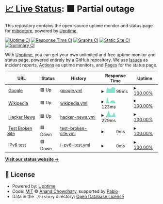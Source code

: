 # [📈 Live Status](https://mibootore.github.io/myuptime): <!--live status--> **🟧 Partial outage**

This repository contains the open-source uptime monitor and status page for [mibootore](https://mibootore.github.io/myuptime), powered by [Upptime](https://github.com/upptime/upptime).

[![Uptime CI](https://github.com/mibootore/myuptime/workflows/Uptime%20CI/badge.svg)](https://github.com/mibootore/myuptime/actions?query=workflow%3A%22Uptime+CI%22)
[![Response Time CI](https://github.com/mibootore/myuptime/workflows/Response%20Time%20CI/badge.svg)](https://github.com/mibootore/myuptime/actions?query=workflow%3A%22Response+Time+CI%22)
[![Graphs CI](https://github.com/mibootore/myuptime/workflows/Graphs%20CI/badge.svg)](https://github.com/mibootore/myuptime/actions?query=workflow%3A%22Graphs+CI%22)
[![Static Site CI](https://github.com/mibootore/myuptime/workflows/Static%20Site%20CI/badge.svg)](https://github.com/mibootore/myuptime/actions?query=workflow%3A%22Static+Site+CI%22)
[![Summary CI](https://github.com/mibootore/myuptime/workflows/Summary%20CI/badge.svg)](https://github.com/mibootore/myuptime/actions?query=workflow%3A%22Summary+CI%22)

With [Upptime](https://upptime.js.org), you can get your own unlimited and free uptime monitor and status page, powered entirely by a GitHub repository. We use [Issues](https://github.com/mibootore/myuptime/issues) as incident reports, [Actions](https://github.com/mibootore/myuptime/actions) as uptime monitors, and [Pages](https://mibootore.github.io/myuptime) for the status page.

<!--start: status pages-->
<!-- This summary is generated by Upptime (https://github.com/upptime/upptime) -->
<!-- Do not edit this manually, your changes will be overwritten -->
<!-- prettier-ignore -->
| URL | Status | History | Response Time | Uptime |
| --- | ------ | ------- | ------------- | ------ |
| <img alt="" src="https://icons.duckduckgo.com/ip3/www.google.com.ico" height="13"> [Google](https://www.google.com) | 🟩 Up | [google.yml](https://github.com/mibootore/myuptime/commits/HEAD/history/google.yml) | <details><summary><img alt="Response time graph" src="./graphs/google/response-time-week.png" height="20"> 99ms</summary><br><a href="https://mibootore.github.io/myuptime/history/google"><img alt="Response time 118" src="https://img.shields.io/endpoint?url=https%3A%2F%2Fraw.githubusercontent.com%2Fmibootore%2Fmyuptime%2FHEAD%2Fapi%2Fgoogle%2Fresponse-time.json"></a><br><a href="https://mibootore.github.io/myuptime/history/google"><img alt="24-hour response time 125" src="https://img.shields.io/endpoint?url=https%3A%2F%2Fraw.githubusercontent.com%2Fmibootore%2Fmyuptime%2FHEAD%2Fapi%2Fgoogle%2Fresponse-time-day.json"></a><br><a href="https://mibootore.github.io/myuptime/history/google"><img alt="7-day response time 99" src="https://img.shields.io/endpoint?url=https%3A%2F%2Fraw.githubusercontent.com%2Fmibootore%2Fmyuptime%2FHEAD%2Fapi%2Fgoogle%2Fresponse-time-week.json"></a><br><a href="https://mibootore.github.io/myuptime/history/google"><img alt="30-day response time 95" src="https://img.shields.io/endpoint?url=https%3A%2F%2Fraw.githubusercontent.com%2Fmibootore%2Fmyuptime%2FHEAD%2Fapi%2Fgoogle%2Fresponse-time-month.json"></a><br><a href="https://mibootore.github.io/myuptime/history/google"><img alt="1-year response time 118" src="https://img.shields.io/endpoint?url=https%3A%2F%2Fraw.githubusercontent.com%2Fmibootore%2Fmyuptime%2FHEAD%2Fapi%2Fgoogle%2Fresponse-time-year.json"></a></details> | <details><summary><a href="https://mibootore.github.io/myuptime/history/google">100.00%</a></summary><a href="https://mibootore.github.io/myuptime/history/google"><img alt="All-time uptime 100.00%" src="https://img.shields.io/endpoint?url=https%3A%2F%2Fraw.githubusercontent.com%2Fmibootore%2Fmyuptime%2FHEAD%2Fapi%2Fgoogle%2Fuptime.json"></a><br><a href="https://mibootore.github.io/myuptime/history/google"><img alt="24-hour uptime 100.00%" src="https://img.shields.io/endpoint?url=https%3A%2F%2Fraw.githubusercontent.com%2Fmibootore%2Fmyuptime%2FHEAD%2Fapi%2Fgoogle%2Fuptime-day.json"></a><br><a href="https://mibootore.github.io/myuptime/history/google"><img alt="7-day uptime 100.00%" src="https://img.shields.io/endpoint?url=https%3A%2F%2Fraw.githubusercontent.com%2Fmibootore%2Fmyuptime%2FHEAD%2Fapi%2Fgoogle%2Fuptime-week.json"></a><br><a href="https://mibootore.github.io/myuptime/history/google"><img alt="30-day uptime 100.00%" src="https://img.shields.io/endpoint?url=https%3A%2F%2Fraw.githubusercontent.com%2Fmibootore%2Fmyuptime%2FHEAD%2Fapi%2Fgoogle%2Fuptime-month.json"></a><br><a href="https://mibootore.github.io/myuptime/history/google"><img alt="1-year uptime 100.00%" src="https://img.shields.io/endpoint?url=https%3A%2F%2Fraw.githubusercontent.com%2Fmibootore%2Fmyuptime%2FHEAD%2Fapi%2Fgoogle%2Fuptime-year.json"></a></details>
| <img alt="" src="https://icons.duckduckgo.com/ip3/en.wikipedia.org.ico" height="13"> [Wikipedia](https://en.wikipedia.org) | 🟩 Up | [wikipedia.yml](https://github.com/mibootore/myuptime/commits/HEAD/history/wikipedia.yml) | <details><summary><img alt="Response time graph" src="./graphs/wikipedia/response-time-week.png" height="20"> 123ms</summary><br><a href="https://mibootore.github.io/myuptime/history/wikipedia"><img alt="Response time 155" src="https://img.shields.io/endpoint?url=https%3A%2F%2Fraw.githubusercontent.com%2Fmibootore%2Fmyuptime%2FHEAD%2Fapi%2Fwikipedia%2Fresponse-time.json"></a><br><a href="https://mibootore.github.io/myuptime/history/wikipedia"><img alt="24-hour response time 181" src="https://img.shields.io/endpoint?url=https%3A%2F%2Fraw.githubusercontent.com%2Fmibootore%2Fmyuptime%2FHEAD%2Fapi%2Fwikipedia%2Fresponse-time-day.json"></a><br><a href="https://mibootore.github.io/myuptime/history/wikipedia"><img alt="7-day response time 123" src="https://img.shields.io/endpoint?url=https%3A%2F%2Fraw.githubusercontent.com%2Fmibootore%2Fmyuptime%2FHEAD%2Fapi%2Fwikipedia%2Fresponse-time-week.json"></a><br><a href="https://mibootore.github.io/myuptime/history/wikipedia"><img alt="30-day response time 176" src="https://img.shields.io/endpoint?url=https%3A%2F%2Fraw.githubusercontent.com%2Fmibootore%2Fmyuptime%2FHEAD%2Fapi%2Fwikipedia%2Fresponse-time-month.json"></a><br><a href="https://mibootore.github.io/myuptime/history/wikipedia"><img alt="1-year response time 155" src="https://img.shields.io/endpoint?url=https%3A%2F%2Fraw.githubusercontent.com%2Fmibootore%2Fmyuptime%2FHEAD%2Fapi%2Fwikipedia%2Fresponse-time-year.json"></a></details> | <details><summary><a href="https://mibootore.github.io/myuptime/history/wikipedia">100.00%</a></summary><a href="https://mibootore.github.io/myuptime/history/wikipedia"><img alt="All-time uptime 100.00%" src="https://img.shields.io/endpoint?url=https%3A%2F%2Fraw.githubusercontent.com%2Fmibootore%2Fmyuptime%2FHEAD%2Fapi%2Fwikipedia%2Fuptime.json"></a><br><a href="https://mibootore.github.io/myuptime/history/wikipedia"><img alt="24-hour uptime 100.00%" src="https://img.shields.io/endpoint?url=https%3A%2F%2Fraw.githubusercontent.com%2Fmibootore%2Fmyuptime%2FHEAD%2Fapi%2Fwikipedia%2Fuptime-day.json"></a><br><a href="https://mibootore.github.io/myuptime/history/wikipedia"><img alt="7-day uptime 100.00%" src="https://img.shields.io/endpoint?url=https%3A%2F%2Fraw.githubusercontent.com%2Fmibootore%2Fmyuptime%2FHEAD%2Fapi%2Fwikipedia%2Fuptime-week.json"></a><br><a href="https://mibootore.github.io/myuptime/history/wikipedia"><img alt="30-day uptime 100.00%" src="https://img.shields.io/endpoint?url=https%3A%2F%2Fraw.githubusercontent.com%2Fmibootore%2Fmyuptime%2FHEAD%2Fapi%2Fwikipedia%2Fuptime-month.json"></a><br><a href="https://mibootore.github.io/myuptime/history/wikipedia"><img alt="1-year uptime 100.00%" src="https://img.shields.io/endpoint?url=https%3A%2F%2Fraw.githubusercontent.com%2Fmibootore%2Fmyuptime%2FHEAD%2Fapi%2Fwikipedia%2Fuptime-year.json"></a></details>
| <img alt="" src="https://icons.duckduckgo.com/ip3/news.ycombinator.com.ico" height="13"> [Hacker News](https://news.ycombinator.com) | 🟩 Up | [hacker-news.yml](https://github.com/mibootore/myuptime/commits/HEAD/history/hacker-news.yml) | <details><summary><img alt="Response time graph" src="./graphs/hacker-news/response-time-week.png" height="20"> 229ms</summary><br><a href="https://mibootore.github.io/myuptime/history/hacker-news"><img alt="Response time 312" src="https://img.shields.io/endpoint?url=https%3A%2F%2Fraw.githubusercontent.com%2Fmibootore%2Fmyuptime%2FHEAD%2Fapi%2Fhacker-news%2Fresponse-time.json"></a><br><a href="https://mibootore.github.io/myuptime/history/hacker-news"><img alt="24-hour response time 332" src="https://img.shields.io/endpoint?url=https%3A%2F%2Fraw.githubusercontent.com%2Fmibootore%2Fmyuptime%2FHEAD%2Fapi%2Fhacker-news%2Fresponse-time-day.json"></a><br><a href="https://mibootore.github.io/myuptime/history/hacker-news"><img alt="7-day response time 229" src="https://img.shields.io/endpoint?url=https%3A%2F%2Fraw.githubusercontent.com%2Fmibootore%2Fmyuptime%2FHEAD%2Fapi%2Fhacker-news%2Fresponse-time-week.json"></a><br><a href="https://mibootore.github.io/myuptime/history/hacker-news"><img alt="30-day response time 277" src="https://img.shields.io/endpoint?url=https%3A%2F%2Fraw.githubusercontent.com%2Fmibootore%2Fmyuptime%2FHEAD%2Fapi%2Fhacker-news%2Fresponse-time-month.json"></a><br><a href="https://mibootore.github.io/myuptime/history/hacker-news"><img alt="1-year response time 312" src="https://img.shields.io/endpoint?url=https%3A%2F%2Fraw.githubusercontent.com%2Fmibootore%2Fmyuptime%2FHEAD%2Fapi%2Fhacker-news%2Fresponse-time-year.json"></a></details> | <details><summary><a href="https://mibootore.github.io/myuptime/history/hacker-news">100.00%</a></summary><a href="https://mibootore.github.io/myuptime/history/hacker-news"><img alt="All-time uptime 100.00%" src="https://img.shields.io/endpoint?url=https%3A%2F%2Fraw.githubusercontent.com%2Fmibootore%2Fmyuptime%2FHEAD%2Fapi%2Fhacker-news%2Fuptime.json"></a><br><a href="https://mibootore.github.io/myuptime/history/hacker-news"><img alt="24-hour uptime 100.00%" src="https://img.shields.io/endpoint?url=https%3A%2F%2Fraw.githubusercontent.com%2Fmibootore%2Fmyuptime%2FHEAD%2Fapi%2Fhacker-news%2Fuptime-day.json"></a><br><a href="https://mibootore.github.io/myuptime/history/hacker-news"><img alt="7-day uptime 100.00%" src="https://img.shields.io/endpoint?url=https%3A%2F%2Fraw.githubusercontent.com%2Fmibootore%2Fmyuptime%2FHEAD%2Fapi%2Fhacker-news%2Fuptime-week.json"></a><br><a href="https://mibootore.github.io/myuptime/history/hacker-news"><img alt="30-day uptime 99.96%" src="https://img.shields.io/endpoint?url=https%3A%2F%2Fraw.githubusercontent.com%2Fmibootore%2Fmyuptime%2FHEAD%2Fapi%2Fhacker-news%2Fuptime-month.json"></a><br><a href="https://mibootore.github.io/myuptime/history/hacker-news"><img alt="1-year uptime 99.98%" src="https://img.shields.io/endpoint?url=https%3A%2F%2Fraw.githubusercontent.com%2Fmibootore%2Fmyuptime%2FHEAD%2Fapi%2Fhacker-news%2Fuptime-year.json"></a></details>
| <img alt="" src="https://icons.duckduckgo.com/ip3/thissitedoesnotexist.koj.co.ico" height="13"> [Test Broken Site](https://thissitedoesnotexist.koj.co) | 🟥 Down | [test-broken-site.yml](https://github.com/mibootore/myuptime/commits/HEAD/history/test-broken-site.yml) | <details><summary><img alt="Response time graph" src="./graphs/test-broken-site/response-time-week.png" height="20"> 0ms</summary><br><a href="https://mibootore.github.io/myuptime/history/test-broken-site"><img alt="Response time 0" src="https://img.shields.io/endpoint?url=https%3A%2F%2Fraw.githubusercontent.com%2Fmibootore%2Fmyuptime%2FHEAD%2Fapi%2Ftest-broken-site%2Fresponse-time.json"></a><br><a href="https://mibootore.github.io/myuptime/history/test-broken-site"><img alt="24-hour response time 0" src="https://img.shields.io/endpoint?url=https%3A%2F%2Fraw.githubusercontent.com%2Fmibootore%2Fmyuptime%2FHEAD%2Fapi%2Ftest-broken-site%2Fresponse-time-day.json"></a><br><a href="https://mibootore.github.io/myuptime/history/test-broken-site"><img alt="7-day response time 0" src="https://img.shields.io/endpoint?url=https%3A%2F%2Fraw.githubusercontent.com%2Fmibootore%2Fmyuptime%2FHEAD%2Fapi%2Ftest-broken-site%2Fresponse-time-week.json"></a><br><a href="https://mibootore.github.io/myuptime/history/test-broken-site"><img alt="30-day response time 0" src="https://img.shields.io/endpoint?url=https%3A%2F%2Fraw.githubusercontent.com%2Fmibootore%2Fmyuptime%2FHEAD%2Fapi%2Ftest-broken-site%2Fresponse-time-month.json"></a><br><a href="https://mibootore.github.io/myuptime/history/test-broken-site"><img alt="1-year response time 0" src="https://img.shields.io/endpoint?url=https%3A%2F%2Fraw.githubusercontent.com%2Fmibootore%2Fmyuptime%2FHEAD%2Fapi%2Ftest-broken-site%2Fresponse-time-year.json"></a></details> | <details><summary><a href="https://mibootore.github.io/myuptime/history/test-broken-site">100.00%</a></summary><a href="https://mibootore.github.io/myuptime/history/test-broken-site"><img alt="All-time uptime 100.00%" src="https://img.shields.io/endpoint?url=https%3A%2F%2Fraw.githubusercontent.com%2Fmibootore%2Fmyuptime%2FHEAD%2Fapi%2Ftest-broken-site%2Fuptime.json"></a><br><a href="https://mibootore.github.io/myuptime/history/test-broken-site"><img alt="24-hour uptime 100.00%" src="https://img.shields.io/endpoint?url=https%3A%2F%2Fraw.githubusercontent.com%2Fmibootore%2Fmyuptime%2FHEAD%2Fapi%2Ftest-broken-site%2Fuptime-day.json"></a><br><a href="https://mibootore.github.io/myuptime/history/test-broken-site"><img alt="7-day uptime 100.00%" src="https://img.shields.io/endpoint?url=https%3A%2F%2Fraw.githubusercontent.com%2Fmibootore%2Fmyuptime%2FHEAD%2Fapi%2Ftest-broken-site%2Fuptime-week.json"></a><br><a href="https://mibootore.github.io/myuptime/history/test-broken-site"><img alt="30-day uptime 100.00%" src="https://img.shields.io/endpoint?url=https%3A%2F%2Fraw.githubusercontent.com%2Fmibootore%2Fmyuptime%2FHEAD%2Fapi%2Ftest-broken-site%2Fuptime-month.json"></a><br><a href="https://mibootore.github.io/myuptime/history/test-broken-site"><img alt="1-year uptime 100.00%" src="https://img.shields.io/endpoint?url=https%3A%2F%2Fraw.githubusercontent.com%2Fmibootore%2Fmyuptime%2FHEAD%2Fapi%2Ftest-broken-site%2Fuptime-year.json"></a></details>
| <img alt="" src="https://icons.duckduckgo.com/ip3/null.ico" height="13"> [IPv6 test](forwardemail.net) | 🟥 Down | [i-pv6-test.yml](https://github.com/mibootore/myuptime/commits/HEAD/history/i-pv6-test.yml) | <details><summary><img alt="Response time graph" src="./graphs/i-pv6-test/response-time-week.png" height="20"> 0ms</summary><br><a href="https://mibootore.github.io/myuptime/history/i-pv6-test"><img alt="Response time 0" src="https://img.shields.io/endpoint?url=https%3A%2F%2Fraw.githubusercontent.com%2Fmibootore%2Fmyuptime%2FHEAD%2Fapi%2Fi-pv6-test%2Fresponse-time.json"></a><br><a href="https://mibootore.github.io/myuptime/history/i-pv6-test"><img alt="24-hour response time 0" src="https://img.shields.io/endpoint?url=https%3A%2F%2Fraw.githubusercontent.com%2Fmibootore%2Fmyuptime%2FHEAD%2Fapi%2Fi-pv6-test%2Fresponse-time-day.json"></a><br><a href="https://mibootore.github.io/myuptime/history/i-pv6-test"><img alt="7-day response time 0" src="https://img.shields.io/endpoint?url=https%3A%2F%2Fraw.githubusercontent.com%2Fmibootore%2Fmyuptime%2FHEAD%2Fapi%2Fi-pv6-test%2Fresponse-time-week.json"></a><br><a href="https://mibootore.github.io/myuptime/history/i-pv6-test"><img alt="30-day response time 0" src="https://img.shields.io/endpoint?url=https%3A%2F%2Fraw.githubusercontent.com%2Fmibootore%2Fmyuptime%2FHEAD%2Fapi%2Fi-pv6-test%2Fresponse-time-month.json"></a><br><a href="https://mibootore.github.io/myuptime/history/i-pv6-test"><img alt="1-year response time 0" src="https://img.shields.io/endpoint?url=https%3A%2F%2Fraw.githubusercontent.com%2Fmibootore%2Fmyuptime%2FHEAD%2Fapi%2Fi-pv6-test%2Fresponse-time-year.json"></a></details> | <details><summary><a href="https://mibootore.github.io/myuptime/history/i-pv6-test">100.00%</a></summary><a href="https://mibootore.github.io/myuptime/history/i-pv6-test"><img alt="All-time uptime 100.00%" src="https://img.shields.io/endpoint?url=https%3A%2F%2Fraw.githubusercontent.com%2Fmibootore%2Fmyuptime%2FHEAD%2Fapi%2Fi-pv6-test%2Fuptime.json"></a><br><a href="https://mibootore.github.io/myuptime/history/i-pv6-test"><img alt="24-hour uptime 100.00%" src="https://img.shields.io/endpoint?url=https%3A%2F%2Fraw.githubusercontent.com%2Fmibootore%2Fmyuptime%2FHEAD%2Fapi%2Fi-pv6-test%2Fuptime-day.json"></a><br><a href="https://mibootore.github.io/myuptime/history/i-pv6-test"><img alt="7-day uptime 100.00%" src="https://img.shields.io/endpoint?url=https%3A%2F%2Fraw.githubusercontent.com%2Fmibootore%2Fmyuptime%2FHEAD%2Fapi%2Fi-pv6-test%2Fuptime-week.json"></a><br><a href="https://mibootore.github.io/myuptime/history/i-pv6-test"><img alt="30-day uptime 100.00%" src="https://img.shields.io/endpoint?url=https%3A%2F%2Fraw.githubusercontent.com%2Fmibootore%2Fmyuptime%2FHEAD%2Fapi%2Fi-pv6-test%2Fuptime-month.json"></a><br><a href="https://mibootore.github.io/myuptime/history/i-pv6-test"><img alt="1-year uptime 100.00%" src="https://img.shields.io/endpoint?url=https%3A%2F%2Fraw.githubusercontent.com%2Fmibootore%2Fmyuptime%2FHEAD%2Fapi%2Fi-pv6-test%2Fuptime-year.json"></a></details>

<!--end: status pages-->

[**Visit our status website →**](https://mibootore.github.io/myuptime)

## 📄 License

- Powered by: [Upptime](https://github.com/upptime/upptime)
- Code: [MIT](./LICENSE) © [Anand Chowdhary](https://anandchowdhary.com), supported by [Pabio](https://pabio.com)
- Data in the `./history` directory: [Open Database License](https://opendatacommons.org/licenses/odbl/1-0/)
